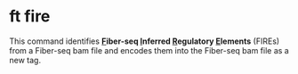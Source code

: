 # ft fire

This command identifies **<ins>F</ins>iber-seq <ins>I</ins>nferred <ins>R</ins>egulatory <ins>E</ins>lements** (FIREs) from a Fiber-seq bam file and encodes them into the Fiber-seq bam file as a new tag.
